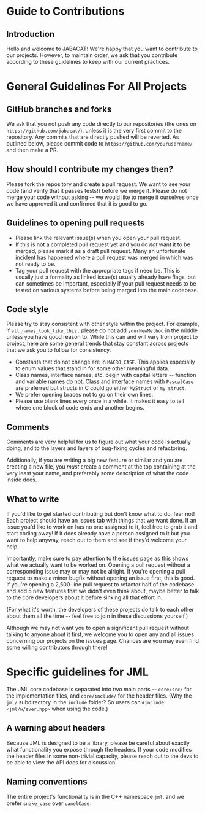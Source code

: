 # Guide to Contributions

## Introduction

Hello and welcome to JABACAT! We're happy that you want to contribute to our
projects. However, to maintain order, we ask that you contribute according to
these guidelines to keep with our current practices.

# General Guidelines For All Projects

## GitHub branches and forks

We ask that you not push any code directly to our repositories (the ones on
`https://github.com/jabacat/`), unless it is the very first commit to the
repository. Any commits that are directly pushed will be reverted. As outlined
below, please commit code to `https://github.com/yourusername/` and then make
a PR.

## How should I contribute my changes then?

Please fork the repository and create a pull request. We want to see your code
(and verify that it passes tests!) before we merge it. Please do not merge your
code without asking -- we would like to merge it ourselves once we have approved
it and confirmed that it is good to go.

## Guidelines to opening pull requests

- Please link the relevant issue(s) when you open your pull request.
- If this is not a completed pull request yet and you do *not* want it to be
merged, please mark it as a draft pull request. Many an unfortunate incident has
happened where a pull request was merged in which was not ready to be.
- Tag your pull request with the appropriate tags if need be. This is usually
just a formality as linked issue(s) usually already have flags, but can
sometimes be important, especially if your pull request needs to be tested on
various systems before being merged into the main codebase.

## Code style

Please try to stay consistent with other style within the project. For example,
if `all_names_look_like_this,` please do not add `yourNewMethod` in the middle
unless you have good reason to. While this can and will vary from project to
project, here are some general trends that stay constant across projects that we
ask you to follow for consistency.
- Constants that do not change are in `MACRO_CASE`. This applies especially to
enum values that stand in for some other meaningful data.
- Class names, interface names, etc. begin with capital letters -- function and
variable names do not. Class and interface names with `PascalCase` are preferred
but structs in C could go either `MyStruct` or `my_struct`.
- We prefer opening braces not to go on their own lines.
- Please use blank lines every once in a while. It makes it easy to tell where
one block of code ends and another begins.

## Comments

Comments are very helpful for us to figure out what your code is actually doing,
and to the layers and layers of bug-fixing cycles and refactoring.

Additionally, if you are writing a big new feature or similar and you are
creating a new file, you *must* create a comment at the top containing at the
very least your name, and preferably some description of what the code inside
does.

## What to write
If you'd like to get started contributing but don't know what to do, fear not!
Each project should have an issues tab with things that we want done. If an
issue you'd like to work on has no one assigned to it, feel free to grab it and
start coding away! If it does already have a person assigned to it but you want
to help anyway, reach out to them and see if they'd welcome your help.

Importantly, make sure to pay attention to the issues page as this shows what we
actually want to be worked on. Opening a pull request without a corresponding
issue may or may not be alright. If you're opening a pull request to make a
minor bugfix without opening an issue first, this is good. If you're opening a
2,500-line pull request to refactor half of the codebase and add 5 new features
that we didn't even think about, maybe better to talk to the core developers
about it before sinking all that effort in.

(For what it's worth, the developers of these projects do talk to each other
about them all the time -- feel free to join in these discussions yourself.)

Although we may not want you to open a significant pull request without talking
to anyone about it first, we welcome you to open any and all issues concerning
our projects on the issues page. Chances are you may even find some willing
contributors through there!

# Specific guidelines for JML

The JML core codebase is separated into two main parts -- `core/src/` for the
implementation files, and `core/include/` for the header files. (Why the `jml/`
subdirectory in the `include` folder? So users can `#include <jml/w/ever.hpp>`
when using the code.)

## A warning about headers

Because JML is designed to be a library, please be careful about exactly what
functionality you expose through the headers. If your code modifies the header
files in some non-trivial capacity, please reach out to the devs to be able to
view the API docs for discussion.

## Naming conventions

The entire project's functionality is in the C++ namespace `jml`, and we prefer
`snake_case` over `camelCase.`
